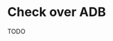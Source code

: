 # Check over ADB

TODO

<!-- In order to use `mvt-android` you need to connect your Android device to your computer. You will then need to [enable USB debugging](https://developer.android.com/studio/debug/dev-options#enable>) on the Android device.

If this is the first time you connect to this device, you will need to approve the authentication keys through a prompt that will appear on your Android device.
 -->
